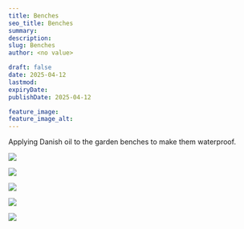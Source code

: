 ```yaml
---
title: Benches
seo_title: Benches
summary:
description:
slug: Benches
author: <no value>

draft: false
date: 2025-04-12
lastmod:
expiryDate:
publishDate: 2025-04-12

feature_image:
feature_image_alt:
---
```


Applying Danish oil to the garden benches to make them waterproof.

![](/images/1841.jpeg )

![](/images/1842.jpeg )

![](/images/1843.jpeg )

![](/images/1844.jpeg )

![](/images/1847.jpeg )